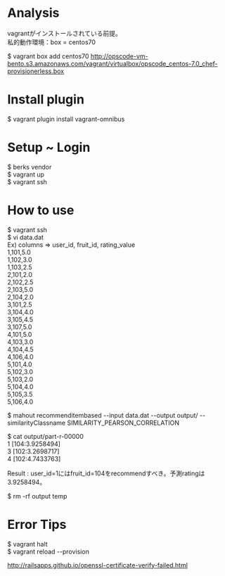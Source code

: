 Analysis
========

vagrantがインストールされている前提。  
私的動作環境：box = centos70  

$ vagrant box add centos70 http://opscode-vm-bento.s3.amazonaws.com/vagrant/virtualbox/opscode_centos-7.0_chef-provisionerless.box

# Install plugin  
$ vagrant plugin install vagrant-omnibus

# Setup ~ Login
$ berks vendor  
$ vagrant up  
$ vagrant ssh

# How to use
$ vagrant ssh  
$ vi data.dat  
Ex) columns => user_id, fruit_id, rating_value  
1,101,5.0  
1,102,3.0  
1,103,2.5  
2,101,2.0  
2,102,2.5  
2,103,5.0  
2,104,2.0  
3,101,2.5  
3,104,4.0  
3,105,4.5  
3,107,5.0  
4,101,5.0  
4,103,3.0  
4,104,4.5  
4,106,4.0  
5,101,4.0  
5,102,3.0  
5,103,2.0  
5,104,4.0  
5,105,3.5  
5,106,4.0  

$ mahout recommenditembased --input data.dat --output output/ --similarityClassname SIMILARITY_PEARSON_CORRELATION

$ cat output/part-r-00000   
1	[104:3.9258494]  
3	[102:3.2698717]  
4	[102:4.7433763]  

Result : user_id=1にはfruit_id=104をrecommendすべき。予測ratingは3.9258494。

$ rm -rf output temp



# Error Tips

$ vagrant halt  
$ vagrant reload --provision

http://railsapps.github.io/openssl-certificate-verify-failed.html

